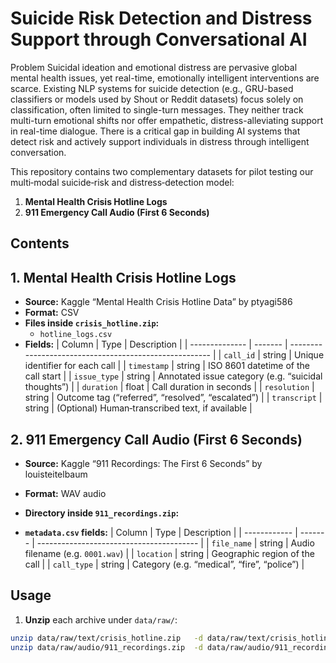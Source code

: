 # Suicide Risk Detection and Distress Support through Conversational AI

Problem
Suicidal ideation and emotional distress are pervasive global mental health issues, yet real-time, emotionally intelligent 
interventions are scarce. Existing NLP systems for suicide detection (e.g., GRU-based classifiers or models used by Shout 
or Reddit datasets) focus solely on classification, often limited to single-turn messages. They neither track multi-turn 
emotional shifts nor offer empathetic, distress-alleviating support in real-time dialogue. There is a critical gap in building 
AI systems that detect risk and actively support individuals in distress through intelligent conversation.

This repository contains two complementary datasets for pilot testing our multi‐modal suicide‐risk and distress‐detection model:

1. **Mental Health Crisis Hotline Logs**  
2. **911 Emergency Call Audio (First 6 Seconds)**

## Contents
## 1. Mental Health Crisis Hotline Logs

- **Source:** Kaggle “Mental Health Crisis Hotline Data” by ptyagi586  
- **Format:** CSV  
- **Files inside `crisis_hotline.zip`:**
  - `hotline_logs.csv`  
- **Fields:**
  | Column         | Type    | Description                                            |
  | -------------- | ------- | ------------------------------------------------------ |
  | `call_id`      | string  | Unique identifier for each call                        |
  | `timestamp`    | string  | ISO 8601 datetime of the call start                    |
  | `issue_type`   | string  | Annotated issue category (e.g. “suicidal thoughts”)     |
  | `duration`     | float   | Call duration in seconds                               |
  | `resolution`   | string  | Outcome tag (“referred”, “resolved”, “escalated”)      |
  | `transcript`   | string  | (Optional) Human‐transcribed text, if available        |

## 2. 911 Emergency Call Audio (First 6 Seconds)

- **Source:** Kaggle “911 Recordings: The First 6 Seconds” by louisteitelbaum  
- **Format:** WAV audio  
- **Directory inside `911_recordings.zip`:**

- **`metadata.csv` fields:**
| Column       | Type    | Description                              |
| ------------ | ------- | ---------------------------------------- |
| `file_name`  | string  | Audio filename (e.g. `0001.wav`)         |
| `location`   | string  | Geographic region of the call            |
| `call_type`  | string  | Category (e.g. “medical”, “fire”, “police”) |

## Usage

1. **Unzip** each archive under `data/raw/`:
 ```bash
 unzip data/raw/text/crisis_hotline.zip   -d data/raw/text/crisis_hotline/
 unzip data/raw/audio/911_recordings.zip  -d data/raw/audio/911_recordings/
